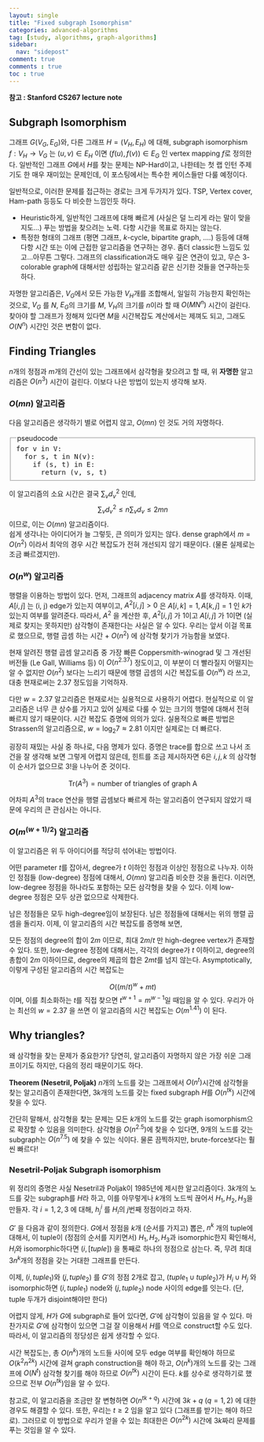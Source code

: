 ```yaml
---
layout: single
title: "Fixed subgraph Isomorphism"
categories: advanced-algorithms
tag: [study, algorithms, graph-algorithms] 
sidebar:
  nav: "sidepost"
comment: true
comments : true
toc : true
---
```


**참고 : Stanford CS267 lecture note**
## Subgraph Isomorphism
그래프 $G(V_G, E_G)$와, 다른 그래프 $H = (V_H, E_H)$ 에 대해, subgraph isomorphism $f : V_H \to V_G$ 는 
$(u, v) \in E_H$ 이면 $(f(u), f(v)) \in E_G$ 인 vertex mapping $f$로 정의한다. 일반적인 그래프 $G$에서 $H$를 찾는 문제는 NP-Hard이고, 나한테는 첫 랩 인턴 주제기도 한 매우 재미있는 문제인데, 이 포스팅에서는 특수한 케이스들만 다룰 예정이다.

일반적으로, 이러한 문제를 접근하는 경로는 크게 두가지가 있다. TSP, Vertex cover, Ham-path 등등도 다 비슷한 느낌인듯 하다. 
- Heuristic하게, 일반적인 그래프에 대해 빠르게 (사실은 덜 느리게 라는 말이 맞을 지도...) 푸는 방법을 찾으려는 노력. 다항 시간을 목표로 하지는 않는다.
- 특정한 형태의 그래프 (평면 그래프, $k$-cycle, bipartite graph, ....) 등등에 대해 다항 시간 또는 이에 근접한 알고리즘을 연구하는 경우. 좀더 classic한 느낌도 있고...아무튼 그렇다. 그래프의 classification과도 매우 깊은 연관이 있고, 무슨 3-colorable graph에 대해서만 성립하는 알고리즘 같은 신기한 것들을 연구하는듯 하다.

자명한 알고리즘은, $V_G$에서 모든 가능한 $V_H$개를 조합해서, 일일히 가능한지 확인하는 것으로, $V_G$ 를 $N$, $E_G$의 크기를 $M$, $V_H$의 크기를 $n$이라 할 때 $O(MN^n)$ 시간이 걸린다. 찾아야 할 그래프가 정해져 있다면 $M$을 시간복잡도 계산에서는 제껴도 되고, 그래도 $O(N^n)$ 시간인 것은 변함이 없다.

## Finding Triangles
$n$개의 정점과 $m$개의 간선이 있는 그래프에서 삼각형을 찾으려고 할 때, 위 **자명한** 알고리즘은 $O(n^3)$ 시간이 걸린다. 이보다 나은 방법이 있는지 생각해 보자.

### $O(mn)$ 알고리즘 
다음 알고리즘은 생각하기 별로 어렵지 않고, $O(mn)$ 인 것도 거의 자명하다.



<fieldset>

<legend>
pseudocode
</legend>

<pre class="pseudocode" style="margin:0">
for v in V: 
  for s, t in N(v):
    if (s, t) in E:
      return (v, s, t)
</pre>
</fieldset>

이 알고리즘의 소요 시간은 결국 $\sum_v d_v^2$ 인데, 
$$\sum_v d_v^2 \leq n \sum_v d_v \leq 2mn$$
이므로, 이는 $O(mn)$ 알고리즘이다.  
쉽게 생각나는 아이디어가 늘 그렇듯, 큰 의미가 있지는 않다. dense graph에서 $m = O(n^2)$ 이라서 최악의 경우 시간 복잡도가 전혀 개선되지 않기 때문이다. (물론 실제로는 조금 빠르겠지만).

### $O(n^w)$ 알고리즘 
행렬을 이용하는 방법이 있다. 먼저, 그래프의 adjacency matrix $A$를 생각하자. 이때, $A[i, j]$ 는 (i, j) edge가 있는지 여부이고, $A^2[i, j] > 0$ 은 $A[i, k] = 1, A[k, j] = 1$ 인 $k$가 있는지 여부를 알려준다. 따라서, $A^2$ 을 계산한 후, $A^2[i, j]$ 가 1이고 $A[i, j]$ 가 1이면 (실제로 찾지는 못하지만) 삼각형이 존재한다는 사실은 알 수 있다. 우리는 앞서 이걸 목표로 했으므로, 행렬 곱셈 하는 시간 + $O(n^2)$ 에 삼각형 찾기가 가능함을 보였다. 

현재 알려진 행렬 곱셈 알고리즘 중 가장 빠른 Coppersmith-winograd 및 그 개선된 버전들 (Le Gall, Williams 등) 이 $O(n^{2.37})$ 정도이고, 이 부분이 더 빨라질지 어떨지는 알 수 없지만 $O(n^2)$ 보다는 느리기 때문에 행렬 곱셈의 시간 복잡도를 $O(n^w)$ 라 쓰고, 대충 현재로써는 2.37 정도임을 기억하자.  

다만 $w = 2.37$ 알고리즘은 현재로서는 실용적으로 사용하기 어렵다. 현실적으로 이 알고리즘은 너무 큰 상수를 가지고 있어 실제로 다룰 수 있는 크기의 행렬에 대해서 전혀 빠르지 않기 때문이다. 시간 복잡도 증명에 의의가 있다. 실용적으로 빠른 방법은 Strassen의 알고리즘으로, $w = \log_2 7 \approx 2.81$ 이지만 실제로는 더 빠르다. 

굉장히 재밌는 사실 중 하나로, 다음 명제가 있다. 증명은 trace를 합으로 쓰고 나서 조건을 잘 생각해 보면 그렇게 어렵지 않은데, 힌트를 조금 제시하자면 6은 $i, j, k$ 의 삼각형이 순서가 없으므로 $3!$을 나누어 준 것이다. 

$$\text{Tr}(A^3) = \text{number of triangles of graph A}$$

어차피 $A^3$의 trace 연산을 행렬 곱셈보다 빠르게 하는 알고리즘이 연구되지 않았기 때문에 우리의 큰 관심사는 아니다.

### $O(m^{(w + 1)/2})$ 알고리즘
이 알고리즘은 위 두 아이디어를 적당히 섞어내는 방법이다.

어떤 parameter $t$를 잡아서, degree가 $t$ 이하인 정점과 이상인 정점으로 나누자. 이하인 정점들 (low-degree) 정점에 대해서, $O(mn)$ 알고리즘 비슷한 것을 돌린다. 이러면, low-degree 정점을 하나라도 포함하는 모든 삼각형을 찾을 수 있다. 이제 low-degree 정점은 모두 상관 없으므로 삭제한다.

남은 정점들은 모두 high-degree임이 보장된다. 남은 정점들에 대해서는 위의 행렬 곱셈을 돌리자. 이제, 이 알고리즘의 시간 복잡도를 증명해 보면,

모든 정점의 degree의 합이 $2m$ 이므로, 최대 $2m/t$ 만 high-degree vertex가 존재할 수 있다. 또한, low-degree 정점에 대해서는, 각각의 degree가 $t$ 이하이고, degree의 총합이 $2m$ 이하이므로, degree의 제곱의 합은 $2mt$를 넘지 않는다. Asymptotically, 이렇게 구성된 알고리즘의 시간 복잡도는 

$$O((m / t)^w + mt)$$ 이며, 이를 최소화하는 $t$를 직접 찾으면 $t^{w+1} = m^{w-1}$일 때임을 알 수 있다. 우리가 아는 최선의 $w = 2.37$ 을 쓰면 이 알고리즘의 시간 복잡도는 $O(m^{1.41})$ 이 된다.

## Why triangles?
왜 삼각형을 찾는 문제가 중요한가? 당연히, 알고리즘이 자명하지 않은 가장 쉬운 그래프이기도 하지만, 다음의 정리 때문이기도 하다. 

**Theorem (Nesetril, Poljak)** $n$개의 노드를 갖는 그래프에서 $O(n^t)$시간에 삼각형을 찾는 알고리즘이 존재한다면, $3k$개의 노드를 갖는 fixed subgraph $H$를 $O(n^{tk})$ 시간에 찾을 수 있다.

간단히 말해서, 삼각형을 찾는 문제는 모든 $k$개의 노드를 갖는 graph isomorphism으로 확장할 수 있음을 의미한다. 삼각형을 $O(n^{2.5})$에 찾을 수 있다면, 9개의 노드를 갖는 subgraph는 $O(n^{7.5})$ 에 찾을 수 있는 식이다. 물론 끔찍하지만, brute-force보다는 훨씬 빠르다!

### Nesetril-Poljak Subgraph isomorphism 
위 정리의 증명은 사실 Nesetril과 Poljak이 1985년에 제시한 알고리즘이다. $3k$개의 노드를 갖는 subgraph를 $H$라 하고, 이를 아무렇게나 $k$개의 노드씩 끊어서 $H_1, H_2, H_3$을 만들자. 각 $i = 1, 2, 3$ 에 대해, $h_{j}^{i}$ 를 $H_i$의 $j$번째 정점이라고 하자.

$G'$ 을 다음과 같이 정의한다. $G$에서 정점을 $k$개 (순서를 가지고) 뽑은, $n^k$ 개의 tuple에 대해서, 이 tuple이 (정점의 순서를 지키면서) $H_1, H_2, H_3$과 isomorphic한지 확인해서, $H_i$와 isomorphic하다면 $(i, [tuple])$ 을 통째로 하나의 정점으로 삼는다. 즉, 무려 최대 $3n^k$개의 정점을 갖는 거대한 그래프를 만든다.

이제, $(i, tuple_1)$와 $(j, tuple_2)$ 를 $G'$의 정점 2개로 잡고, $(tuple_1 \cup tuple_2)$가 $H_i \cup H_j$ 와 isomorphic하면 $(i, tuple_1)$ node와 $(j, tuple_2)$ node 사이의 edge를 잇는다. (단, tuple 두개가 disjoint해야만 한다) 

어렵지 않게, $H$가 $G$에 subgraph로 들어 있다면, $G'$에 삼각형이 있음을 알 수 있다. 마찬가지로 $G'$에 삼각형이 있으면 그걸 잘 이용해서 $H$를 역으로 construct할 수도 있다. 따라서, 이 알고리즘의 정당성은 쉽게 생각할 수 있다. 

시간 복잡도는, 총 $O(n^k)$개의 노드들 사이에 모두 edge 여부를 확인해야 하므로 $O(k^2 n^{2k})$ 시간에 걸쳐 graph construction을 해야 하고, $O(n^{k})$개의 노드를 갖는 그래프에 $O(N^t)$ 삼각형 찾기를 해야 하므로 $O(n^{tk})$ 시간이 든다. $k$를 상수로 생각하기로 했으므로 전부 $O(n^{tk})$임을 알 수 있다. 

참고로, 이 알고리즘을 조금만 잘 변형하면 $O(n^{tk + q})$ 시간에 $3k + q$ ($q = 1, 2$) 에 대한 경우도 해결할 수 있다. 또한, 우리는 $t \geq 2$ 임을 알고 있다 (그래프를 받기는 해야 하므로). 
그러므로 이 방법으로 우리가 얻을 수 있는 최대한은 $O(n^{2k})$ 시간에 $3k$짜리 문제를 푸는 것임을 알 수 있다. 